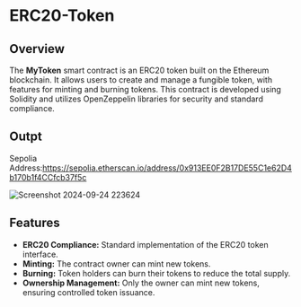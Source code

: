 # ERC20-Token

## Overview
The **MyToken** smart contract is an ERC20 token built on the Ethereum blockchain. It allows users to create and manage a fungible token, with features for minting and burning tokens. This contract is developed using Solidity and utilizes OpenZeppelin libraries for security and standard compliance.

## Outpt
Sepolia Address:https://sepolia.etherscan.io/address/0x913EE0F2B17DE55C1e62D4b170b1f4CCfcb37f5c

![Screenshot 2024-09-24 223624](https://github.com/user-attachments/assets/2fe9dac6-40a8-4542-ac7d-3f5e16d31a8e)


## Features
- **ERC20 Compliance:** Standard implementation of the ERC20 token interface.
- **Minting:** The contract owner can mint new tokens.
- **Burning:** Token holders can burn their tokens to reduce the total supply.
- **Ownership Management:** Only the owner can mint new tokens, ensuring controlled token issuance.
